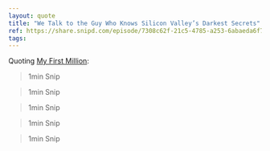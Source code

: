 ```yaml
---
layout: quote
title: "We Talk to the Guy Who Knows Silicon Valley’s Darkest Secrets"
ref: https://share.snipd.com/episode/7308c62f-21c5-4785-a253-6abaeda6f713
tags:
---
```


Quoting [My First Million](https://share.snipd.com/episode/7308c62f-21c5-4785-a253-6abaeda6f713):

> 1min Snip

> 1min Snip

> 1min Snip

> 1min Snip

> 1min Snip
